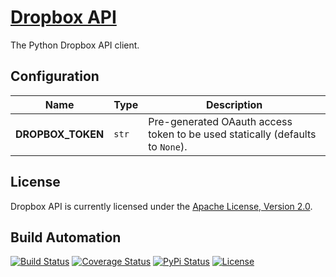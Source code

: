 # [Dropbox API](http://dropbox-api.hive.pt)

The Python Dropbox API client.

## Configuration

| Name              | Type  | Description                                                                   |
| ----------------- | ----- | ----------------------------------------------------------------------------- |
| **DROPBOX_TOKEN** | `str` | Pre-generated OAauth access token to be used statically (defaults to `None`). |

## License

Dropbox API is currently licensed under the [Apache License, Version 2.0](http://www.apache.org/licenses/).

## Build Automation

[![Build Status](https://github.com/hivesolutions/dropbox-api/workflows/Main%20Workflow/badge.svg)](https://github.com/hivesolutions/dropbox-api/actions)
[![Coverage Status](https://coveralls.io/repos/hivesolutions/dropbox-api/badge.svg?branch=master)](https://coveralls.io/r/hivesolutions/dropbox-api?branch=master)
[![PyPi Status](https://img.shields.io/pypi/v/dropbox-api.svg)](https://pypi.python.org/pypi/dropbox-api)
[![License](https://img.shields.io/badge/license-Apache%202.0-blue.svg)](https://www.apache.org/licenses/)
